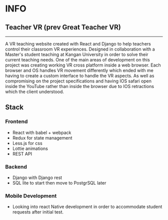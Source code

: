 # INFO #

## Teacher VR (prev Great Teacher VR) ##
---------------------
A VR teaching website created with React and Django to help teachers control their classroom VR experiences. Designed in collaboration with a Master's student teaching at Kangan University in order to solve their current teaching needs.
One of the main areas of development on this project was creating working VR cross platform inside a web browser. Each browser and OS handles VR movement differently which ended with me having to create a custom interface to handle the VR aspects. As well as compromising on the project specifications and having IOS safari open inside the YouTube rather than inside the browser due to IOS retractions which the client understood.


## Stack ##

### Frontend ###
* React with babel + webpack
* Redux for state management
* Less.js for css
* Lottie animations
* REST API

### Backend ### 
* Django with Django rest
* SQL lite to start then move to PostgrSQL later

### Mobile Development ###
* Looking into react Native development in order to accommodate student requests after initial test.
